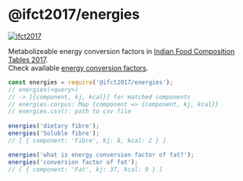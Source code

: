 # @ifct2017/energies

[![ifct2017](http://ninindia.org/images/ifct_2017.png)](https://www.npmjs.com/package/ifct2017)

Metabolizeable energy conversion factors in [Indian Food Composition Tables 2017].<br>
Check available [energy conversion factors].

```javascript
const energies = require('@ifct2017/energies');
// energies(<query>)
// -> [{component, kj, kcal}] for matched components
// energies.corpus: Map {component => {component, kj, kcal}}
// energies.csv(): path to csv file
 
energies('dietary fibre');
energies('Soluble fibre');
// [ { component: 'Fibre', kj: 8, kcal: 2 } ]

energies('what is energy conversion factor of fat?');
energies('conversion factor of fat');
// [ { component: 'Fat', kj: 37, kcal: 9 } ]
```


[Indian Food Composition Tables 2017]: http://ifct2017.com/
[energy conversion factors]: https://github.com/ifct2017/energies/blob/master/index.csv

